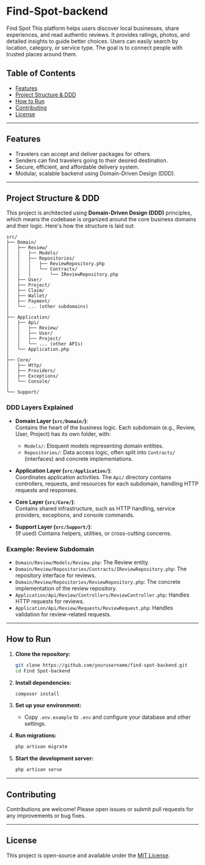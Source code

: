 # Find-Spot-backend

Find Spot This platform helps users discover local businesses, share experiences, and read authentic reviews.
It provides ratings, photos, and detailed insights to guide better choices.
Users can easily search by location, category, or service type.
The goal is to connect people with trusted places around them.

## Table of Contents

-   [Features](#features)
-   [Project Structure & DDD](#project-structure--ddd)
-   [How to Run](#how-to-run)
-   [Contributing](#contributing)
-   [License](#license)

---

## Features

-   Travelers can accept and deliver packages for others.
-   Senders can find travelers going to their desired destination.
-   Secure, efficient, and affordable delivery system.
-   Modular, scalable backend using Domain-Driven Design (DDD).

---

## Project Structure & DDD

This project is architected using **Domain-Driven Design (DDD)** principles, which means the codebase is organized around the core business domains and their logic. Here's how the structure is laid out:

```
src/
├── Domain/
│   ├── Review/
│   │   ├── Models/
│   │   ├── Repositories/
│   │   │   ├── ReviewRepository.php
│   │   │   └── Contracts/
│   │   │       └── IReviewRepository.php
│   ├── User/
│   ├── Project/
│   ├── Claim/
│   ├── Wallet/
│   ├── Payment/
│   └── ... (other subdomains)
│
├── Application/
│   ├── Api/
│   │   ├── Review/
│   │   ├── User/
│   │   ├── Project/
│   │   └── ... (other APIs)
│   └── Application.php
│
├── Core/
│   ├── Http/
│   ├── Providers/
│   ├── Exceptions/
│   └── Console/
│
└── Support/
```

### DDD Layers Explained

-   **Domain Layer (`src/Domain/`)**:  
    Contains the heart of the business logic. Each subdomain (e.g., Review, User, Project) has its own folder, with:

    -   `Models/`: Eloquent models representing domain entities.
    -   `Repositories/`: Data access logic, often split into `Contracts/` (interfaces) and concrete implementations.

-   **Application Layer (`src/Application/`)**:  
    Coordinates application activities. The `Api/` directory contains controllers, requests, and resources for each subdomain, handling HTTP requests and responses.

-   **Core Layer (`src/Core/`)**:  
    Contains shared infrastructure, such as HTTP handling, service providers, exceptions, and console commands.

-   **Support Layer (`src/Support/`)**:  
    (If used) Contains helpers, utilities, or cross-cutting concerns.

### Example: Review Subdomain

-   `Domain/Review/Models/Review.php`: The Review entity.
-   `Domain/Review/Repositories/Contracts/IReviewRepository.php`: The repository interface for reviews.
-   `Domain/Review/Repositories/ReviewRepository.php`: The concrete implementation of the review repository.
-   `Application/Api/Review/Controllers/ReviewController.php`: Handles HTTP requests for reviews.
-   `Application/Api/Review/Requests/ReviewRequest.php`: Handles validation for review-related requests.

---

## How to Run

1. **Clone the repository:**

    ```bash
    git clone https://github.com/yourusername/find-spot-backend.git
    cd Find Spot-backend
    ```

2. **Install dependencies:**

    ```bash
    composer install
    ```

3. **Set up your environment:**

    - Copy `.env.example` to `.env` and configure your database and other settings.

4. **Run migrations:**

    ```bash
    php artisan migrate
    ```

5. **Start the development server:**
    ```bash
    php artisan serve
    ```

---

## Contributing

Contributions are welcome! Please open issues or submit pull requests for any improvements or bug fixes.

---

## License

This project is open-source and available under the [MIT License](LICENSE).
